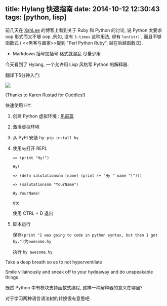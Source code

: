 title: Hylang 快速指南
date: 2014-10-12 12:30:43
tags: [python, lisp]
---

前几天在 [XahLee][1] 的博客上看到关于 Ruby 和 Python 的讨论, 说 Python 太要求 oop 形式而又不够 oop ,例如, 没有 `3.times` 这种用法, 却有 `len(str)` , 而且不够函数式 \( <<黑客与画家>>提到 "Perl Python Ruby", 越在后越函数式\).

* Markdown 括号加括号 格式就混乱 尽量少用

今天看到了 Hylang, 一个允许用 Lisp 风格写 Python 的解释器.

翻译下5分钟入门:

<img src="http://docs.hylang.org/en/latest/_images/cuddles-transparent-small.png">

\(Thanks to Karen Rustad for Cuddles!\)

快速使用 HY:

1. 创建 Python 虚拟环境 : [见前篇][2]

2. 激活虚拟环境

3. 从 PyPI 安装 hy: `pip install hy`

4. 使用`hy`打开 REPL

    `=> (print "Hy!")`

    `Hy!`

    `=> (defn salutationsnm [name] (print (+ "Hy " name "!")))`

    `=> (salutationsnm "YourName")`

    `Hy YourName!`

    etc

    使用 CTRL + D 退出

5. 脚本运行

    保存`(print "I was going to code in python syntax, but then I got hy.")`为`awesome.hy`
    
    执行 `hy awesome.hy`

Take a deep breath so as to not hyperventilate

Smile villainously and sneak off to your hydeaway and do unspeakable things

既然 Python 中有模块支持函数式编程, 这样一种解释器的意义在哪里?

对于学习两种语言语法树的转换很有意思吧.



[1]: http://xahlee.info/
[2]: http://andyhelix.gitcafe.com/2014/09/10/have-fun-with-django-on-sae/

